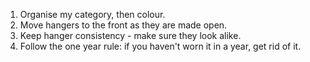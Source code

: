 1. Organise my category, then colour.
2. Move hangers to the front as they are made open.
3. Keep hanger consistency - make sure they look alike.
4. Follow the one year rule: if you haven't worn it in a year, get rid of it. 